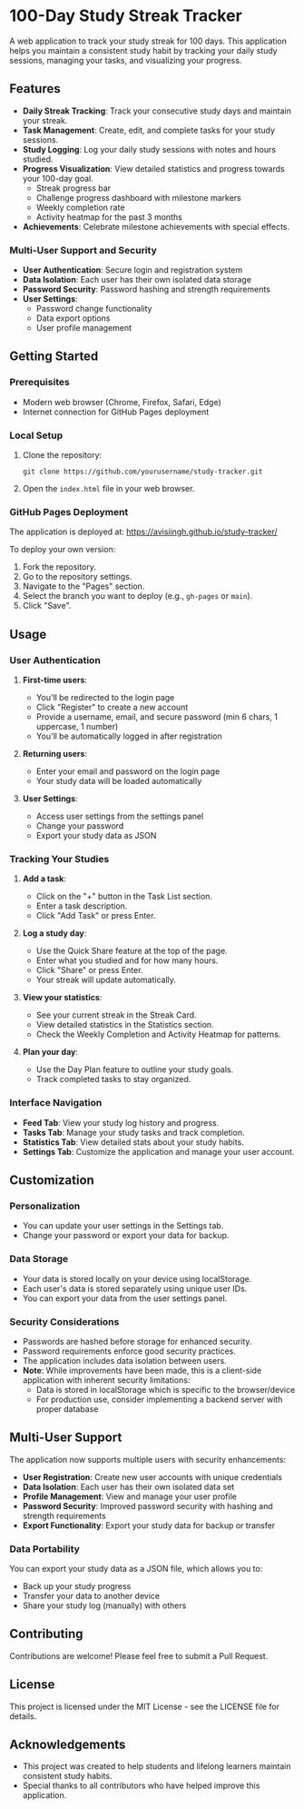 # 100-Day Study Streak Tracker

A web application to track your study streak for 100 days. This application helps you maintain a consistent study habit by tracking your daily study sessions, managing your tasks, and visualizing your progress.

## Features

- **Daily Streak Tracking**: Track your consecutive study days and maintain your streak.
- **Task Management**: Create, edit, and complete tasks for your study sessions.
- **Study Logging**: Log your daily study sessions with notes and hours studied.
- **Progress Visualization**: View detailed statistics and progress towards your 100-day goal.
  - Streak progress bar
  - Challenge progress dashboard with milestone markers
  - Weekly completion rate
  - Activity heatmap for the past 3 months
- **Achievements**: Celebrate milestone achievements with special effects.

### Multi-User Support and Security

- **User Authentication**: Secure login and registration system
- **Data Isolation**: Each user has their own isolated data storage
- **Password Security**: Password hashing and strength requirements
- **User Settings**:
  - Password change functionality
  - Data export options
  - User profile management

## Getting Started

### Prerequisites

- Modern web browser (Chrome, Firefox, Safari, Edge)
- Internet connection for GitHub Pages deployment

### Local Setup

1. Clone the repository:
   ```
   git clone https://github.com/yourusername/study-tracker.git
   ```

2. Open the `index.html` file in your web browser.

### GitHub Pages Deployment

The application is deployed at: https://avisiingh.github.io/study-tracker/

To deploy your own version:

1. Fork the repository.
2. Go to the repository settings.
3. Navigate to the "Pages" section.
4. Select the branch you want to deploy (e.g., `gh-pages` or `main`).
5. Click "Save".

## Usage

### User Authentication

1. **First-time users**:
   - You'll be redirected to the login page
   - Click "Register" to create a new account
   - Provide a username, email, and secure password (min 6 chars, 1 uppercase, 1 number)
   - You'll be automatically logged in after registration

2. **Returning users**:
   - Enter your email and password on the login page
   - Your study data will be loaded automatically

3. **User Settings**:
   - Access user settings from the settings panel
   - Change your password
   - Export your study data as JSON

### Tracking Your Studies

1. **Add a task**:
   - Click on the "+" button in the Task List section.
   - Enter a task description.
   - Click "Add Task" or press Enter.

2. **Log a study day**:
   - Use the Quick Share feature at the top of the page.
   - Enter what you studied and for how many hours.
   - Click "Share" or press Enter.
   - Your streak will update automatically.

3. **View your statistics**:
   - See your current streak in the Streak Card.
   - View detailed statistics in the Statistics section.
   - Check the Weekly Completion and Activity Heatmap for patterns.

4. **Plan your day**:
   - Use the Day Plan feature to outline your study goals.
   - Track completed tasks to stay organized.

### Interface Navigation

- **Feed Tab**: View your study log history and progress.
- **Tasks Tab**: Manage your study tasks and track completion.
- **Statistics Tab**: View detailed stats about your study habits.
- **Settings Tab**: Customize the application and manage your user account.

## Customization

### Personalization

- You can update your user settings in the Settings tab.
- Change your password or export your data for backup.

### Data Storage

- Your data is stored locally on your device using localStorage.
- Each user's data is stored separately using unique user IDs.
- You can export your data from the user settings panel.

### Security Considerations

- Passwords are hashed before storage for enhanced security.
- Password requirements enforce good security practices.
- The application includes data isolation between users.
- **Note**: While improvements have been made, this is a client-side application with inherent security limitations:
  - Data is stored in localStorage which is specific to the browser/device
  - For production use, consider implementing a backend server with proper database

## Multi-User Support

The application now supports multiple users with security enhancements:

- **User Registration**: Create new user accounts with unique credentials
- **Data Isolation**: Each user has their own isolated data set
- **Profile Management**: View and manage your user profile
- **Password Security**: Improved password security with hashing and strength requirements
- **Export Functionality**: Export your study data for backup or transfer

### Data Portability

You can export your study data as a JSON file, which allows you to:
- Back up your study progress
- Transfer your data to another device
- Share your study log (manually) with others

## Contributing

Contributions are welcome! Please feel free to submit a Pull Request.

## License

This project is licensed under the MIT License - see the LICENSE file for details.

## Acknowledgements

- This project was created to help students and lifelong learners maintain consistent study habits.
- Special thanks to all contributors who have helped improve this application. 